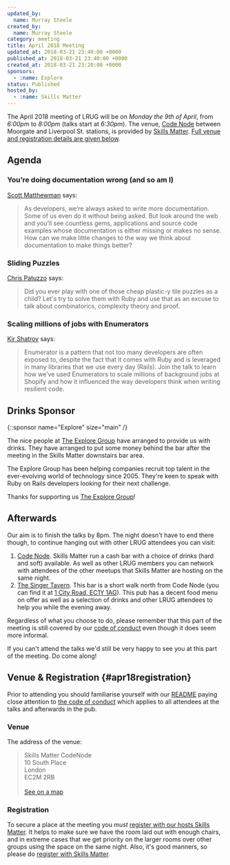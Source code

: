 ```yaml
---
updated_by:
  name: Murray Steele
created_by:
  name: Murray Steele
category: meeting
title: April 2018 Meeting
updated_at: 2018-03-21 23:40:00 +0000
published_at: 2018-03-21 23:40:00 +0000
created_at: 2018-03-21 23:20:00 +0000
sponsors:
  - :name: Explore
status: Published
hosted_by:
  - :name: Skills Matter
---
```


The April 2018 meeting of LRUG will be on *Monday the 9th of April*,
from _6:00pm_ to _8:00pm_ (talks start at _6:30pm_).  The venue, [Code
Node][skills-matter-venue] between Moorgate and Liverpool St. stations,
is provided by [Skills Matter](http://www.skillsmatter.com).  [Full venue
and registration details are given below](#apr18registration).

## Agenda

### You’re doing documentation wrong (and so am I)

[Scott Matthewman](https://twitter.com/scottm) says:

> As developers, we’re always asked to write more documentation. Some of us
> even do it without being asked. But look around the web and you’ll see
> countless gems, applications and source code examples whose documentation
> is either missing or makes no sense. How can we make little changes to the
> way we think about documentation to make things better?

### Sliding Puzzles

[Chris Patuzzo](https://twitter.com/chrispatuzzo) says:

> Did you ever play with one of those cheap plastic-y tile puzzles as a
> child? Let's try to solve them with Ruby and use that as an excuse to talk
> about combinatorics, complexity theory and proof.

### Scaling millions of jobs with Enumerators

[Kir Shatrov](https://twitter.com/kirshatrov) says:

> Enumerator is a pattern that not too many developers are often exposed to,
> despite the fact that it comes with Ruby and is leveraged in many libraries
> that we use every day (Rails). Join the talk to learn how we’ve used
> Enumerators to scale millions of background jobs at Shopify and how it
> influenced the way developers think when writing resilient code.

## Drinks Sponsor

{::sponsor name="Explore" size="main" /}

The nice people at [The Explore Group](https://www.explore-group.com/)
have arranged to provide us with drinks. They have arranged to put
some money behind the bar after the meeting in the Skills Matter
downstairs bar area.

The Explore Group has been helping companies recruit top talent in the
ever-evolving world of technology since 2005. They're keen to speak
with Ruby on Rails developers looking for their next challenge.

Thanks for supporting us [The Explore Group](https://www.explore-group.com/)!

## Afterwards

Our aim is to finish the talks by 8pm. The night doesn't have to end there
though, to continue hanging out with other LRUG attendees you can visit:

1. [Code Node][skills-matter-venue].  Skills Matter run a cash bar with a
   choice of drinks (hard and soft) available.  As well as other LRUG members
   you can network with attendees of the other meetups that Skills Matter are
   hosting on the same night.
2. [The Singer Tavern](http://singertavern.com/).  This bar is a short walk
   north from Code Node (you can find it at [1 City Road, EC1Y
   1AG](https://goo.gl/maps/w9kPu)).  This pub has a decent food menu on offer
   as well as a selection of drinks and other LRUG attendees to help you
   while the evening away.

Regardless of what you choose to do, please remember that this part of the
meeting is still covered by our [code of
conduct](http://readme.lrug.org/#code-of-conduct) even though it does seem more
informal.

If you can't attend the talks we'd still be very happy to see you at this part
of the meeting.  Do come along!

## Venue & Registration {#apr18registration}

Prior to attending you should familiarise yourself with our
[README](http://readme.lrug.org/) paying close attention to [the code of
conduct](http://readme.lrug.org/#code-of-conduct) which applies to
all attendees at the talks and afterwards in the pub.

### Venue

The address of the venue:

> Skills Matter CodeNode<br/>10 South Place<br/>London<br/>EC2M 2RB<br/><br/>[See on a map](https://goo.gl/maps/ONJT4)

### Registration

To secure a place at the meeting you *must* [register with our hosts
Skills Matter][skills-matter-event].  It helps to
make sure we have the room laid out with enough chairs, and in extreme cases
that we get priority on the larger rooms over other groups using the space on
the same night.  Also, it's good manners, so please do [register with Skills
Matter][skills-matter-event].

[skills-matter-venue]: https://skillsmatter.com/locations/264-skills-matter-codenode
[skills-matter-event]: https://skillsmatter.com/meetups/10795-london-ruby-user-group-april
